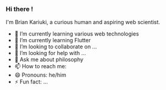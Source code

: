 ### Hi there !

I'm Brian Kariuki, a curious human and aspiring web scientist.

- 🔭 I’m currently learning various web technologies
- 🌱 I’m currently learning Flutter
- 👯 I’m looking to collaborate on ...
- 🤔 I’m looking for help with ...
- 💬 Ask me about philosophy
- 📫 How to reach me: 
- 😄 Pronouns: he/him
- ⚡ Fun fact: ...


